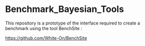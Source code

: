 # Benchmark_Bayesian_Tools

This repository is a prototype of the interface required to create a benchmark using the tool BenchSite : 

https://github.com/White-On/BenchSite

